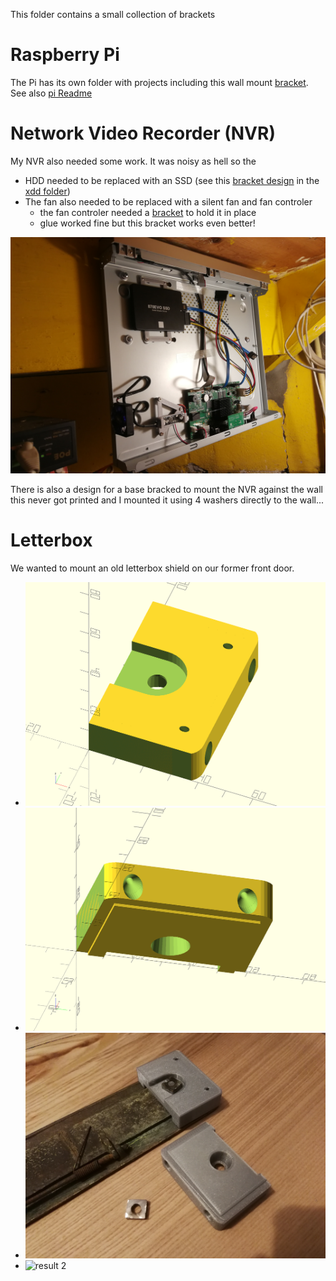 This folder contains a small collection of brackets

# Raspberry Pi

The Pi has its own folder with projects including this wall mount [bracket](../pi/pi_wall_mount.scad). See also [pi Readme](../pi/Readme.md)

# Network Video Recorder (NVR)

My NVR also needed some work. It was noisy as hell so the

- HDD needed to be replaced with an SSD 
  (see this [bracket design](../xdd/hdd35_25_bracket_nvr.scad) 
  in the [xdd folder](../xdd/Readme.md))
- The fan also needed to be replaced with a silent fan and fan controler
  - the fan controler needed a [bracket](fan_control_bracket_nvr.scad) to hold it in place
  - glue worked fine but this bracket works even better!

![End result](../xdd/NVR_result_photo.jpg)

There is also a design for a base bracked to mount the NVR against the wall
this never got printed and I mounted it using 4 washers directly to the wall...

# Letterbox

We wanted to mount an old letterbox shield on our former front door.

- ![design 1](letterbox_bracket_1.png)
- ![design 2](letterbox_bracket_2.png)
- ![result 1](letterbox_bracket_1.jpg)
- ![result 2](letterbox_bracket_2.jpg)
